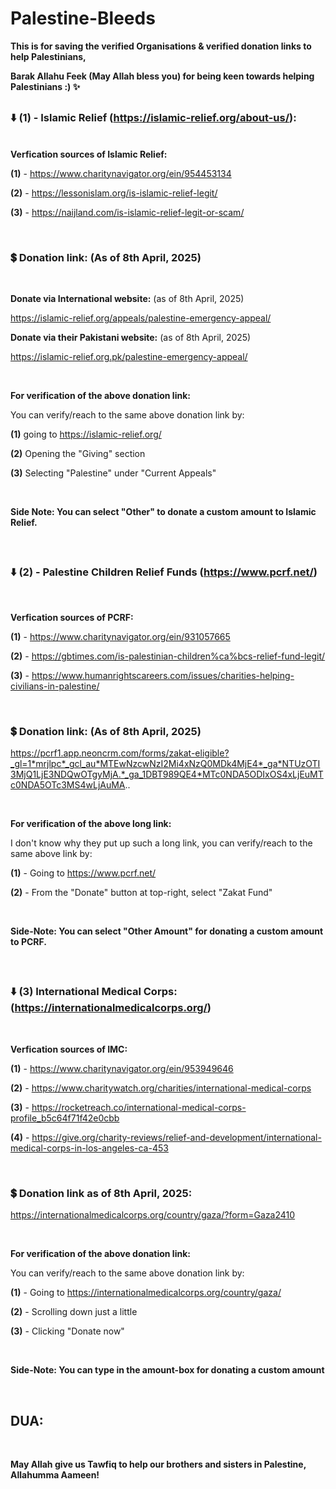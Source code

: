# Palestine-Bleeds
**This is for saving the verified Organisations & verified donation links to help Palestinians,**

**Barak Allahu Feek (May Allah bless you) for being keen towards helping Palestinians :) ✨**
##

### ⬇️ **(1) - Islamic Relief (https://islamic-relief.org/about-us/):**<br/>

<br/>**Verfication sources of Islamic Relief:**

**(1)** - https://www.charitynavigator.org/ein/954453134

**(2)** - https://lessonislam.org/is-islamic-relief-legit/

**(3)** - https://naijland.com/is-islamic-relief-legit-or-scam/

<br/>

### 💲 **Donation link: (As of 8th April, 2025)**

<br/>

**Donate via International website:** (as of 8th April, 2025)

https://islamic-relief.org/appeals/palestine-emergency-appeal/

**Donate via their Pakistani website:** (as of 8th April, 2025)

https://islamic-relief.org.pk/palestine-emergency-appeal/

<br/>

**For verification of the above donation link:**

You can verify/reach to the same above donation link by:

**(1)** going to https://islamic-relief.org/

**(2)** Opening the "Giving" section

**(3)** Selecting "Palestine" under "Current Appeals"

<br/>

**Side Note: You can select "Other" to donate a custom amount to Islamic Relief.**

<br/>

##

### ⬇️ **(2) - Palestine Children Relief Funds (https://www.pcrf.net/)**

<br/>

**Verfication sources of PCRF:**

**(1)** - https://www.charitynavigator.org/ein/931057665

**(2)** - https://gbtimes.com/is-palestinian-children%ca%bcs-relief-fund-legit/

**(3)** - https://www.humanrightscareers.com/issues/charities-helping-civilians-in-palestine/

<br/>

### 💲 **Donation link: (As of 8th April, 2025)**



https://pcrf1.app.neoncrm.com/forms/zakat-eligible?_gl=1*mrjlpc*_gcl_au*MTEwNzcwNzI2Mi4xNzQ0MDk4MjE4*_ga*NTUzOTI3MjQ1LjE3NDQwOTgyMjA.*_ga_1DBT989QE4*MTc0NDA5ODIxOS4xLjEuMTc0NDA5OTc3MS4wLjAuMA..

<br/>

**For verification of the above long link:**

I don't know why they put up such a long link, you can verify/reach to the same above link by:

**(1)** - Going to https://www.pcrf.net/

**(2)** - From the "Donate" button at top-right, select "Zakat Fund"

<br/>

**Side-Note: You can select "Other Amount" for donating a custom amount to PCRF.**

<br/>

##

### ⬇️ **(3) International Medical Corps: (https://internationalmedicalcorps.org/)**

<br/>

**Verfication sources of IMC:**

**(1)** - https://www.charitynavigator.org/ein/953949646

**(2)** - https://www.charitywatch.org/charities/international-medical-corps

**(3)** - https://rocketreach.co/international-medical-corps-profile_b5c64f71f42e0cbb

**(4)** - https://give.org/charity-reviews/relief-and-development/international-medical-corps-in-los-angeles-ca-453

<br/>

### 💲 **Donation link as of 8th April, 2025:**


https://internationalmedicalcorps.org/country/gaza/?form=Gaza2410

<br/>

**For verification of the above donation link:**

You can verify/reach to the same above donation link by:

**(1)** - Going to https://internationalmedicalcorps.org/country/gaza/

**(2)** - Scrolling down just a little

**(3)** - Clicking "Donate now"

<br/>

**Side-Note: You can type in the amount-box for donating a custom amount**

<br/>

## DUA:

<br/>

**May Allah give us Tawfiq to help our brothers and sisters in Palestine, Allahumma Aameen!**

